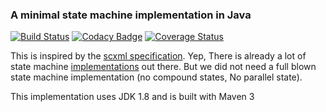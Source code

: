 ### A minimal state machine implementation in Java

[![Build Status](https://travis-ci.org/tpvillard/fsm-basics.svg?branch=master)](https://travis-ci.org/tpvillard/fsm-basics) [![Codacy Badge](https://api.codacy.com/project/badge/Grade/57f45d2383fc4ae791f496e146f022f9)](https://www.codacy.com/app/tpvillard/fsm-basics?utm_source=github.com&amp;utm_medium=referral&amp;utm_content=tpvillard/fsm-basics&amp;utm_campaign=Badge_Grade) [![Coverage Status](https://coveralls.io/repos/github/tpvillard/fsm-basics/badge.svg)](https://coveralls.io/github/tpvillard/fsm-basics)


This is inspired by the [scxml specification](https://www.w3.org/TR/scxml/).
Yep, There is already a lot of state machine [implementations](https://projects.spring.io/spring-statemachine/) out there.
But we did not need a full blown state machine implementation (no compound states, No parallel state).

This implementation uses JDK 1.8 and is built with Maven 3